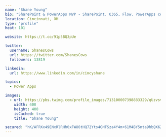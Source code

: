 ```yaml
---
name: "Shane Young"
bio: "SharePoint & PowerApps MVP - SharePoint, O365, Flow, PowerApps consulting? @PowerApps911 | Pure Snark? You found it."
location: Cincinnati, OH
type: "profile"
heat: 101

website: https://t.co/91p5BQ3pUe

twitter:
  username: ShanesCows
  url: https://twitter.com/ShanesCows
  followers: 13819

linkedin:
  url: https://www.linkedin.com/in/cincyshane

topics:
  - Power Apps

images:
  - url: https://pbs.twimg.com/profile_images/713100007398883329/qUzvsvQ3_400x400.jpg
    width: 400
    height: 400
    isCached: true
    title: "Shane Young"

secured: "hK/AFRXx49ENxRlRHh0xFW86tHQ72Yts4GNFSza4Y4m+61M4BY5nta9hbQX62XeLAoI46sJPKM2i5FYpI04tPcedo2+GIRl3Mf2f192ztYWFl7qMVYrfxinIHt0c/ZEkwJdQ/nIgRZnBUtkmxs1LX2h8EC2+hg7JrxDxj1BLec87I1oregmGQWgh0bKbrS/GfvHRSX4wjjMY46fY3bqO/bFyldK9ja5YgoT8fkwm2qk0CYpOLSsonpBO3Ec2HEeMKoGHYsIXjOe421LW2tf+dRBMXEVngVpDi0HBkAo925/YKt2DmiCZUQcjJ7tllSddzKM2qI8HRY6LIhuBC9V+L7J8Qp1jJs6iAfssonkfBgMZzx8soRI4+f6l3Z+tsoYbYN08bW6dGnF7y8sNiix4PvxrPZCfsyYqYUnAhnr0IdE=;gYCjh1rmI+529+1UiEcpTw=="
---
```


